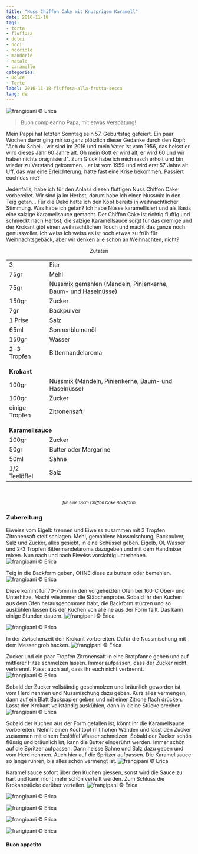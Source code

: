 ```yaml
---
title: "Nuss Chiffon Cake mit Knusprigem Karamell"
date: 2016-11-18
tags:
- torta
- fluffosa
- dolci
- noci
- nocciole
- mandorle
- natale
- caramello
categories:
- Dolce
- Torte
label: 2016-11-18-fluffosa-alla-frutta-secca
lang: de
---
```

![](../2016-11-18-fluffosa-alla-frutta-secca-con-caramello-croccante/header.jpg "frangipani © Erica")

> Buon compleanno Papà, mit etwas Verspätung!

Mein Pappi hat letzten Sonntag sein 57. Geburtstag gefeiert. Ein paar Wochen davor ging mir so ganz plötzlich dieser Gedanke durch den Kopf: "Ach du Schei... wir sind im 2016 und mein Vater ist vom 1956, das heisst er wird dieses Jahr 60 Jahre alt. Oh mein Gott er wird alt, er wird 60 und wir haben nichts oragnisiert!". Zum Glück habe ich mich rasch erholt und bin wieder zu Verstand gekommen... er ist vom 1959 und wird erst 57 Jahre alt. Uff, das war eine Erleichterung, hätte fast eine Krise bekommen. Passiert euch das nie?

Jedenfalls, habe ich für den Anlass diesen fluffigen Nuss Chiffon Cake vorbereitet. Wir sind ja im Herbst, darum habe ich einen Nussmix in den Teig getan... Für die Deko hatte ich den Kopf bereits in weihnachtlicher Stimmung. Was habe ich getan? Ich habe Nüsse karamellisiert und als Basis eine salzige Karamellsauce gemacht. Der Chiffon Cake ist richtig fluffig und schmeckt nach Herbst, die salzige Karamellsauce sorgt für das cremige und der Krokant gibt einen weihnachtlichen Touch und macht das ganze noch genussvoller. Ich weiss ich weiss es ist noch etwas zu früh für Weihnachtsgebäck, aber wir denken alle schon an Weihnachten, nicht?

<div id="wrapper" style="text-align: center">
  <div id="yourdiv" style="display: inline-block;">
    <div class="ingredients">
      <div class="ingredients-title">Zutaten</div>
      <table>
        <tbody>
          <tr>
            <td>3</td>
            <td>Eier</td>
          </tr>
          <tr>
            <td>75gr</td>
            <td>Mehl</td>
          </tr>
          <tr>
            <td>75gr</td>
            <td>Nussmix gemahlen (Mandeln, Pinienkerne, Baum- und Haselnüsse)</td>
          </tr>
          <tr>
            <td>150gr</td>
            <td>Zucker</td>
          </tr>
          <tr>
            <td>7gr</td>
            <td>Backpulver</td>
          </tr>
          <tr>
            <td>1 Prise</td>
            <td>Salz</td>
          </tr>
          <tr>
            <td>65ml</td>
            <td>Sonnenblumenöl</td>
          </tr>
          <tr>
            <td>150gr</td>
            <td>Wasser</td>
          </tr>
          <tr>
            <td>2-3 Tropfen</td>
            <td>Bittermandelaroma</td>
          </tr>
          <tr style="height: 15px;"></tr>
          <tr>          
            <td colspan="2"><b>Krokant</b></td>
          </tr>      
          <tr>
            <td>100gr</td>
            <td>Nussmix (Mandeln, Pinienkerne, Baum- und Haselnüsse)</td>
          </tr>
          <tr>
            <td>100gr</td>
            <td>Zucker</td>
          </tr>
          <tr>
            <td>einige Tropfen</td>
            <td>Zitronensaft</td>
          </tr>
          <tr style="height: 15px;"></tr>
          <tr>          
            <td colspan="2"><b>Karamellsauce</b></td>
          </tr>      
          <tr>
            <td>100gr</td>
            <td>Zucker</td>
          </tr>
          <tr>
            <td>50gr</td>
            <td>Butter oder Margarine</td>
          </tr>
          <tr>
            <td>50ml</td>
            <td>Sahne</td>
          </tr>
          <tr>
            <td>1/2 Teelöffel</td>
            <td>Salz</td>
          </tr>
        </tbody>
      </table>
      <br></br>
      <i class="pull-right" style="font-size: 80%;">für eine 18cm Chiffon Cake Backform</i>
    </div>
  </div>
</div>


<h3>
  <font color="grey">
    <i class="fa-solid fa-gears"></i>
  </font> Zubereitung
</h3>

Eiweiss vom Eigelb trennen und Eiweiss zusammen mit 3 Tropfen Zitronensaft steif schlagen. Mehl, gemahlene Nussmischung, Backpulver, Salz und Zucker, alles gesiebt, in eine Schüssel geben. Eigelb, Öl, Wasser und 2-3 Tropfen Bittermandelaroma dazugeben und mit dem Handmixer mixen. Nun nach und nach Eiweiss vorsichtig unterheben.
![](../2016-11-18-fluffosa-alla-frutta-secca-con-caramello-croccante/impasto.jpg "frangipani © Erica")

Teig in die Backform geben, OHNE diese zu buttern oder bemehlen.
![](../2016-11-18-fluffosa-alla-frutta-secca-con-caramello-croccante/teglia.jpg "frangipani © Erica")

Diese kommt für 70-75min in den vorgeheizten Ofen bei 160°C Ober- und Unterhitze. Macht wie immer die Stäbchenprobe. Sobald ihr den Kuchen aus dem Ofen herausgenommen habt, die Backform stürzen und so auskühlen lassen bis der Kuchen von alleine aus der Form fällt. Das kann einige Stunden dauern.
![](../2016-11-18-fluffosa-alla-frutta-secca-con-caramello-croccante/scaravoltata.jpg "frangipani © Erica")

![](../2016-11-18-fluffosa-alla-frutta-secca-con-caramello-croccante/fluffosa.jpg "frangipani © Erica")

In der Zwischenzeit den Krokant vorbereiten. Dafür die Nussmischung mit dem Messer grob hacken.
![](../2016-11-18-fluffosa-alla-frutta-secca-con-caramello-croccante/fruttasecca.jpg "frangipani © Erica")

Zucker und ein paar Tropfen Zitronensaft in eine Bratpfanne geben und auf mittlerer Hitze schmelzen lassen. Immer aufpassen, dass der Zucker nicht verbrennt. Passt auch auf, dass ihr euch nicht verbrennt.
![](../2016-11-18-fluffosa-alla-frutta-secca-con-caramello-croccante/caramello.jpg "frangipani © Erica")

Sobald der Zucker vollständig geschmolzen und bräunlich geworden ist, vom Herd nehmen und Nussmischung dazu geben. Kurz alles vermengen, dann auf ein Blatt Backpapier geben und mit einer Zitrone flach drücken. Lasst den Krokant vollständig auskühlen, dann in kleine Stücke brechen.
![](../2016-11-18-fluffosa-alla-frutta-secca-con-caramello-croccante/croccante.jpg "frangipani © Erica")

Sobald der Kuchen aus der Form gefallen ist, könnt ihr die Karamellsauce vorbereiten. Nehmt einen Kochtopf mit hohen Wänden und lasst den Zucker zusammen mit einem Esslöffel Wasser schmelzen. Sobald der Zucker schön flüssig und bräunlich ist, kann die Butter eingerührt werden. Immer schön auf die Spritzer aufpassen. Dann heisse Sahne und Salz dazu geben und vom Herd nehmen. Auch hier auf die Spritzer aufpassen. Die Karamellsauce so lange rühren, bis alles schön vermengt ist.
![](../2016-11-18-fluffosa-alla-frutta-secca-con-caramello-croccante/salsamou.jpg "frangipani © Erica")

Karamellsauce sofort über den Kuchen giessen, sonst wird die Sauce zu hart und kann nicht mehr schön verteilt werden. Zum Schluss die Krokantstücke darüber verteilen.
![](../2016-11-18-fluffosa-alla-frutta-secca-con-caramello-croccante/risultato1.jpg "frangipani © Erica")

![](../2016-11-18-fluffosa-alla-frutta-secca-con-caramello-croccante/risultato2.jpg "frangipani © Erica")

![](../2016-11-18-fluffosa-alla-frutta-secca-con-caramello-croccante/risultato3.jpg "frangipani © Erica")

![](../2016-11-18-fluffosa-alla-frutta-secca-con-caramello-croccante/risultato4.jpg "frangipani © Erica")

![](../2016-11-18-fluffosa-alla-frutta-secca-con-caramello-croccante/risultato5.jpg "frangipani © Erica")


<h4>Buon appetito
  <font color="red">
    <i class="fa-regular fa-face-smile"></i>
  </font>
</h4>